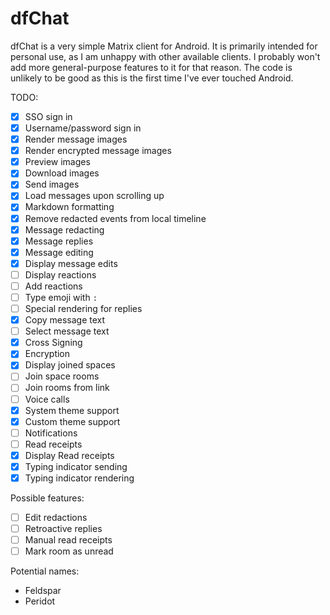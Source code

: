 # dfChat

dfChat is a very simple Matrix client for Android. It is primarily intended for personal use,
as I am unhappy with other available clients. I probably won't add more general-purpose features to
it for that reason. The code is unlikely to be good as this is the first time I've ever touched
Android.

TODO:

 - [x] SSO sign in
 - [x] Username/password sign in
 - [x] Render message images
 - [x] Render encrypted message images
 - [x] Preview images
 - [x] Download images
 - [x] Send images
 - [x] Load messages upon scrolling up
 - [x] Markdown formatting
 - [x] Remove redacted events from local timeline
 - [x] Message redacting
 - [x] Message replies
 - [x] Message editing
 - [x] Display message edits
 - [ ] Display reactions
 - [ ] Add reactions
 - [ ] Type emoji with `:`
 - [ ] Special rendering for replies
 - [x] Copy message text
 - [ ] Select message text
 - [x] Cross Signing
 - [x] Encryption
 - [x] Display joined spaces
 - [ ] Join space rooms
 - [ ] Join rooms from link
 - [ ] Voice calls
 - [x] System theme support
 - [x] Custom theme support
 - [ ] Notifications
 - [ ] Read receipts
 - [x] Display Read receipts
 - [x] Typing indicator sending
 - [x] Typing indicator rendering

Possible features:
 - [ ] Edit redactions
 - [ ] Retroactive replies
 - [ ] Manual read receipts
 - [ ] Mark room as unread

Potential names:
 * Feldspar
 * Peridot
